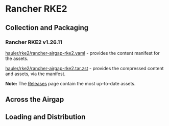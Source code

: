 # Rancher RKE2

## Collection and Packaging

### Rancher RKE2 v1.26.11

[hauler/rke2/rancher-airgap-rke2.yaml](https://rancher-airgap.s3.amazonaws.com/v1.6.2/hauler/rke2/rancher-airgap-rke2.yaml) - provides the content manifest for the assets.

[hauler/rke2/rancher-airgap-rke2.tar.zst](https://rancher-airgap.s3.amazonaws.com/v1.6.2/hauler/rke2/rancher-airgap-rke2.tar.zst) - provides the compressed content and assets, via the manifest.

**Note:** The [Releases](https://github.com/zackbradys/rancher-airgap/releases) page contain the most up-to-date assets.

## Across the Airgap

## Loading and Distribution
